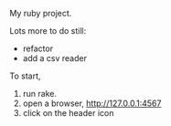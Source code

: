 
My ruby project.

Lots more to do still:

* refactor
* add a csv reader

To start, 
1) run rake.
2) open a browser, http://127.0.0.1:4567  
3) click on the header icon
